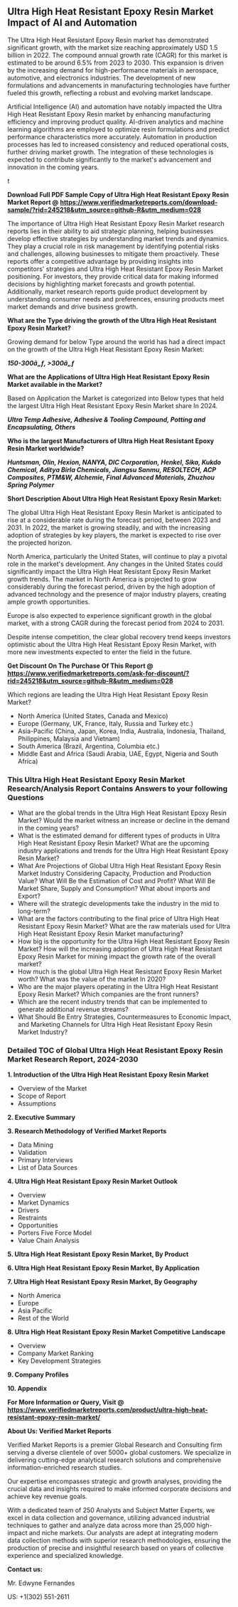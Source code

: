<h2>Ultra High Heat Resistant Epoxy Resin Market Impact of AI and Automation</h2><p>The Ultra High Heat Resistant Epoxy Resin market has demonstrated significant growth, with the market size reaching approximately USD 1.5 billion in 2022. The compound annual growth rate (CAGR) for this market is estimated to be around 6.5% from 2023 to 2030. This expansion is driven by the increasing demand for high-performance materials in aerospace, automotive, and electronics industries. The development of new formulations and advancements in manufacturing technologies have further fueled this growth, reflecting a robust and evolving market landscape.</p><p>Artificial Intelligence (AI) and automation have notably impacted the Ultra High Heat Resistant Epoxy Resin market by enhancing manufacturing efficiency and improving product quality. AI-driven analytics and machine learning algorithms are employed to optimize resin formulations and predict performance characteristics more accurately. Automation in production processes has led to increased consistency and reduced operational costs, further driving market growth. The integration of these technologies is expected to contribute significantly to the market's advancement and innovation in the coming years.</p>t</p><p id="" class=""><strong>Download Full PDF Sample Copy of Ultra High Heat Resistant Epoxy Resin Market Report @ <a href="https://www.verifiedmarketreports.com/download-sample/?rid=245218&utm_source=github-R&utm_medium=028" target="_blank">https://www.verifiedmarketreports.com/download-sample/?rid=245218&utm_source=github-R&utm_medium=028</a></strong></p><p>The importance of&nbsp;Ultra High Heat Resistant Epoxy Resin Market research reports lies in their ability to aid strategic planning, helping businesses develop effective strategies by understanding market trends and dynamics. They play a crucial role in risk management by identifying potential risks and challenges, allowing businesses to mitigate them proactively. These reports offer a competitive advantage by providing insights into competitors' strategies and Ultra High Heat Resistant Epoxy Resin Market positioning. For investors, they provide critical data for making informed decisions by highlighting market forecasts and growth potential. Additionally, market research reports guide product development by understanding consumer needs and preferences, ensuring products meet market demands and drive business growth.</p><p><strong>What are the&nbsp;Type driving the growth of the Ultra High Heat Resistant Epoxy Resin Market?</strong></p><p id="" class="">Growing demand for below Type around the world has had a direct impact on the growth of the Ultra High Heat Resistant Epoxy Resin Market:</p><em><strong>150-300â„ƒ, >300â„ƒ</strong></em></p><strong>What are the&nbsp;Applications&nbsp;of Ultra High Heat Resistant Epoxy Resin Market available in the Market?</strong></p><p id="" class="">Based on Application the Market is categorized into Below types that held the largest Ultra High Heat Resistant Epoxy Resin Market share In 2024.</p><em><strong>Ultra Temp Adhesive, Adhesive & Tooling Compound, Potting and Encapsulating, Others</strong></em></p><strong>Who is the largest Manufacturers of Ultra High Heat Resistant Epoxy Resin Market worldwide?</strong></p><p><em><strong>Huntsman, Olin, Hexion, NANYA, DIC Corporation, Henkel, Sika, Kukdo Chemical, Aditya Birla Chemicals, Jiangsu Sanmu, RESOLTECH, ACP Composites, PTM&W, Alchemie, Final Advanced Materials, Zhuzhou Spring Polymer</strong></em></p><p id="" class=""><strong>Short Description About Ultra High Heat Resistant Epoxy Resin Market:</strong></p><p>The global Ultra High Heat Resistant Epoxy Resin Market is anticipated to rise at a considerable rate during the forecast period, between 2023 and 2031. In 2022, the market is growing steadily, and with the increasing adoption of strategies by key players, the market is expected to rise over the projected horizon.</p><p>North America, particularly the United States, will continue to play a pivotal role in the market's development. Any changes in the United States could significantly impact the Ultra High Heat Resistant Epoxy Resin Market growth trends. The market in North America is projected to grow considerably during the forecast period, driven by the high adoption of advanced technology and the presence of major industry players, creating ample growth opportunities.</p><p>Europe is also expected to experience significant growth in the global market, with a strong CAGR during the forecast period from 2024 to 2031.</p><p>Despite intense competition, the clear global recovery trend keeps investors optimistic about the Ultra High Heat Resistant Epoxy Resin Market, with more new investments expected to enter the field in the future.</p><p id="" class=""><strong>Get Discount On The Purchase Of This Report @ <a href="https://www.verifiedmarketreports.com/ask-for-discount/?rid=245218&utm_source=github-R&utm_medium=028" target="_blank">https://www.verifiedmarketreports.com/ask-for-discount/?rid=245218&utm_source=github-R&utm_medium=028</a></strong></p>Which regions are leading the Ultra High Heat Resistant Epoxy Resin Market?</p><ul><li>North America (United States, Canada and Mexico)</li><li>Europe (Germany, UK, France, Italy, Russia and Turkey etc.)</li><li>Asia-Pacific (China, Japan, Korea, India, Australia, Indonesia, Thailand, Philippines, Malaysia and Vietnam)</li><li>South America (Brazil, Argentina, Columbia etc.)</li><li>Middle East and Africa (Saudi Arabia, UAE, Egypt, Nigeria and South Africa)</li></ul><h3 id="" class="">This Ultra High Heat Resistant Epoxy Resin Market Research/Analysis Report Contains Answers to your following Questions</h3><ul><li>What are the global trends in the Ultra High Heat Resistant Epoxy Resin Market? Would the market witness an increase or decline in the demand in the coming years?</li><li>What is the estimated demand for different types of products in Ultra High Heat Resistant Epoxy Resin Market? What are the upcoming industry applications and trends for the Ultra High Heat Resistant Epoxy Resin Market?</li><li>What Are Projections of Global Ultra High Heat Resistant Epoxy Resin Market Industry Considering Capacity, Production and Production Value? What Will Be the Estimation of Cost and Profit? What Will Be Market Share, Supply and Consumption? What about imports and Export?</li><li>Where will the strategic developments take the industry in the mid to long-term?</li><li>What are the factors contributing to the final price of Ultra High Heat Resistant Epoxy Resin Market? What are the raw materials used for Ultra High Heat Resistant Epoxy Resin Market manufacturing?</li><li>How big is the opportunity for the Ultra High Heat Resistant Epoxy Resin Market? How will the increasing adoption of Ultra High Heat Resistant Epoxy Resin Market for mining impact the growth rate of the overall market?</li><li>How much is the global Ultra High Heat Resistant Epoxy Resin Market worth? What was the value of the market In 2020?</li><li>Who are the major players operating in the Ultra High Heat Resistant Epoxy Resin Market? Which companies are the front runners?</li><li>Which are the recent industry trends that can be implemented to generate additional revenue streams?</li><li>What Should Be Entry Strategies, Countermeasures to Economic Impact, and Marketing Channels for Ultra High Heat Resistant Epoxy Resin Market Industry?</li></ul><h3 id="" class="">Detailed TOC of Global Ultra High Heat Resistant Epoxy Resin Market Research Report, 2024-2030</h3><p id="" class=""><strong>1. Introduction of the Ultra High Heat Resistant Epoxy Resin Market</strong></p><ul><li>Overview of the Market</li><li>Scope of Report</li><li>Assumptions</li></ul><p id="" class=""><strong>2. Executive Summary</strong></p><p id="" class=""><strong>3. Research Methodology of Verified Market Reports</strong></p><ul><li>Data Mining</li><li>Validation</li><li>Primary Interviews</li><li>List of Data Sources</li></ul><p id="" class=""><strong>4. Ultra High Heat Resistant Epoxy Resin Market Outlook</strong></p><ul><li>Overview</li><li>Market Dynamics</li><li>Drivers</li><li>Restraints</li><li>Opportunities</li><li>Porters Five Force Model</li><li>Value Chain Analysis</li></ul><p id="" class=""><strong>5. Ultra High Heat Resistant Epoxy Resin Market, By Product</strong></p><p id="" class=""><strong>6. Ultra High Heat Resistant Epoxy Resin Market, By Application</strong></p><p id="" class=""><strong>7. Ultra High Heat Resistant Epoxy Resin Market, By Geography</strong></p><ul><li>North America</li><li>Europe</li><li>Asia Pacific</li><li>Rest of the World</li></ul><p id="" class=""><strong>8. Ultra High Heat Resistant Epoxy Resin Market Competitive Landscape</strong></p><ul><li>Overview</li><li>Company Market Ranking</li><li>Key Development Strategies</li></ul><p id="" class=""><strong>9. Company Profiles</strong></p><p id="" class=""><strong>10. Appendix</strong></p><p id="" class=""><strong>For More Information or Query, Visit @ <a href="https://www.verifiedmarketreports.com/product/ultra-high-heat-resistant-epoxy-resin-market/" target="_blank">https://www.verifiedmarketreports.com/product/ultra-high-heat-resistant-epoxy-resin-market/</a></strong></p><p id="" class=""><strong>About Us: Verified Market Reports</strong></p><p id="" class="">Verified Market Reports is a premier Global Research and Consulting firm serving a diverse clientele of over 5000+ global customers. We specialize in delivering cutting-edge analytical research solutions and comprehensive information-enriched research studies.</p><p id="" class="">Our expertise encompasses strategic and growth analyses, providing the crucial data and insights required to make informed corporate decisions and achieve key revenue goals.</p><p id="" class="">With a dedicated team of 250 Analysts and Subject Matter Experts, we excel in data collection and governance, utilizing advanced industrial techniques to gather and analyze data across more than 25,000 high-impact and niche markets. Our analysts are adept at integrating modern data collection methods with superior research methodologies, ensuring the production of precise and insightful research based on years of collective experience and specialized knowledge.</p><p id="" class=""><strong>Contact us:</strong></p><p id="" class="">Mr. Edwyne Fernandes</p><p id="" class="">US: +1(302) 551-2611</p>